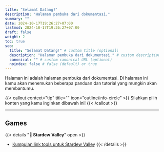 ```yaml
---
title: "Selamat Datang!"
description: "Halaman pembuka dari dokumentasi."
summary: ""
date: 2024-10-17T19:26:27+07:00
lastmod: 2024-10-17T19:26:27+07:00
draft: false
weight: 2
toc: true
seo:
  title: "Selamat Datang!" # custom title (optional)
  description: "Halaman pembuka dari dokumentasi." # custom description (recommended)
  canonical: "" # custom canonical URL (optional)
  noindex: false # false (default) or true
---
```

Halaman ini adalah halaman pembuka dari dokumentasi. Di halaman ini kamu akan menemukan beberapa panduan dan tutorial yang mungkin akan membantumu.

{{< callout context="tip" title="" icon="outline/info-circle" >}}
Silahkan pilih konten yang kamu inginkan dibawah ini!
{{< /callout >}}

---

## Games
{{< details "**🐥 Stardew Valley**" open >}}
- [Kumpulan link tools untuk Stardew Valley](/id/docs-games/stardew-valley/kumpulan-link-tools/)
{{< /details >}}

